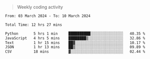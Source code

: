 > Weekly coding activity
<!--START_SECTION:waka-->

```txt
From: 03 March 2024 - To: 10 March 2024

Total Time: 12 hrs 27 mins

Python       5 hrs 1 min     ██████████░░░░░░░░░░░░░░░   40.35 %
JavaScript   4 hrs 5 mins    ████████▒░░░░░░░░░░░░░░░░   32.86 %
Text         1 hr 15 mins    ██▓░░░░░░░░░░░░░░░░░░░░░░   10.17 %
JSON         1 hr 13 mins    ██▒░░░░░░░░░░░░░░░░░░░░░░   09.89 %
CSV          18 mins         ▓░░░░░░░░░░░░░░░░░░░░░░░░   02.44 %
```

<!--END_SECTION:waka-->
